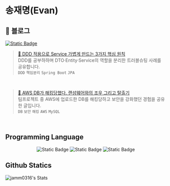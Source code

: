 # 송재명(Evan)


## 🌱 블로그 
<a href="https://blog.naver.com/jamm0316" target="_blank">
  <img alt="Static Badge" src="https://img.shields.io/badge/TechBlog-evan.log-%2303C75A?style=for-the-badge&logo=naver&logoColor=%2303C75A&link=https%3A%2F%2Fblog.naver.com%2Fjamm0316">
</a>

> [🧩 DDD 적용으로 Service 가볍게 만드는 3가지 핵심 원칙](https://blog.naver.com/jamm0316/224002896803)<br>
> DDD를 공부하하며 DTO·Entity·Service의 역할을 분리한 트러블슈팅 사례를 공유합니다. <br>
> `DDD` `책임분리` `Spring Boot` `JPA`<br>
<br>

> [📛 AWS DB가 해킹당했다. 랜섬웨어와의 조우 그리고 탈출기](https://blog.naver.com/jamm0316/223962443546)<br>
> 팀프로젝트 중 AWS에 업로드한 DB를 해킹당하고 보안을 강화했던 경험을 공유한 글입니다.<br>
> `DB`  `보안`  `해킹`  `AWS`  `MySQL`<br>
<br>

## Programming Language
<div align=center>
  
  <span><img alt="Static Badge" src="https://img.shields.io/badge/springboot-%236DB33F?style=for-the-badge&logo=springboot&logoColor=%23ffffff"></span>
  <span><img alt="Static Badge" src="https://img.shields.io/badge/react-%2361DAFB?style=for-the-badge&logo=react&logoColor=%23ffffff"></span>
  <span><img alt="Static Badge" src="https://img.shields.io/badge/github-%23181717?style=for-the-badge&logo=github&logoColor=%23ffffff"></span>
</div>

## Github Statics
![jamm0316's Stats](https://github-readme-stats.vercel.app/api?username=jamm0316&theme=vue-dark&show_icons=true&hide_border=true&count_private=true)
